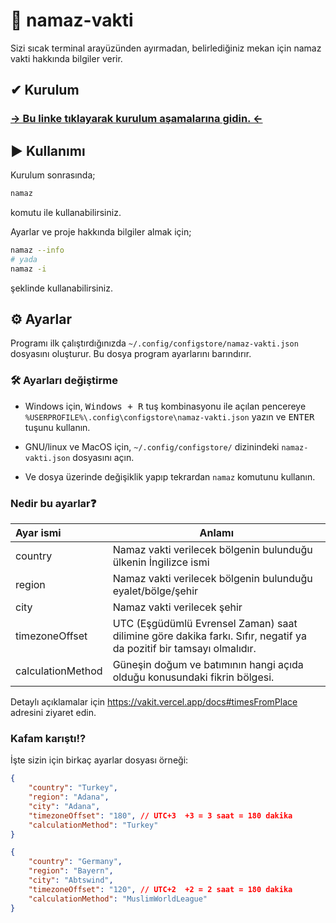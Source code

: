 # 🕌 namaz-vakti

Sizi sıcak terminal arayüzünden ayırmadan, belirlediğiniz mekan için namaz vakti hakkında bilgiler verir.

## ✔ Kurulum

### [-> Bu linke tıklayarak kurulum aşamalarına gidin. <-](https://github.com/sanalzio/namaz-vakti/blob/master/docs/kurulum.md)

## ▶ Kullanımı

Kurulum sonrasında;
```bash
namaz
```
komutu ile kullanabilirsiniz.

Ayarlar ve proje hakkında bilgiler almak için;
```bash
namaz --info
# yada
namaz -i
```
şeklinde kullanabilirsiniz.

## ⚙ Ayarlar

Programı ilk çalıştırdığınızda `~/.config/configstore/namaz-vakti.json` dosyasını oluşturur. Bu dosya program ayarlarını barındırır.

### 🛠 Ayarları değiştirme

- Windows için, <kbd><kbd>Windows</kbd> + <kbd>R</kbd></kbd> tuş kombinasyonu ile açılan pencereye `%USERPROFILE%\.config\configstore\namaz-vakti.json` yazın ve <kbd>ENTER</kbd> tuşunu kullanın.

- GNU/linux ve MacOS için, `~/.config/configstore/` dizinindeki `namaz-vakti.json` dosyasını açın.

- Ve dosya üzerinde değişiklik yapıp tekrardan `namaz` komutunu kullanın.

### Nedir bu ayarlar❓

| Ayar ismi | Anlamı |
|:-|-|
|country|Namaz vakti verilecek bölgenin bulunduğu ülkenin İngilizce ismi|
|region|Namaz vakti verilecek bölgenin bulunduğu eyalet/bölge/şehir|
|city|Namaz vakti verilecek şehir|
|timezoneOffset|UTC (Eşgüdümlü Evrensel Zaman) saat dilimine göre dakika farkı. Sıfır, negatif ya da pozitif bir tamsayı olmalıdır.|
|calculationMethod|Güneşin doğum ve batımının hangi açıda olduğu konusundaki fikrin bölgesi.|

Detaylı açıklamalar için https://vakit.vercel.app/docs#timesFromPlace adresini ziyaret edin.

### Kafam karıştı⁉

İşte sizin için birkaç ayarlar dosyası örneği:

```json
{
    "country": "Turkey",
    "region": "Adana",
    "city": "Adana",
    "timezoneOffset": "180", // UTC+3  +3 = 3 saat = 180 dakika
    "calculationMethod": "Turkey"
}
```
```json
{
    "country": "Germany",
    "region": "Bayern",
    "city": "Abtswind",
    "timezoneOffset": "120", // UTC+2  +2 = 2 saat = 180 dakika
    "calculationMethod": "MuslimWorldLeague"
}
```